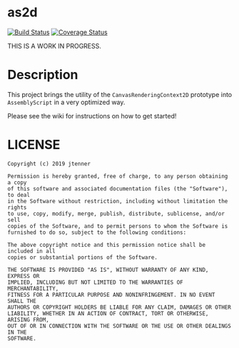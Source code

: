 # as2d

[![Build Status](https://travis-ci.org/as2d/as2d.svg?branch=master)](https://travis-ci.org/as2d/as2d)
[![Coverage Status](https://coveralls.io/repos/github/as2d/as2d/badge.svg?branch=master)](https://coveralls.io/github/as2d/as2d?branch=master)

THIS IS A WORK IN PROGRESS.

# Description

This project brings the utility of the `CanvasRenderingContext2D` prototype into `AssemblyScript` in
a very optimized way.

Please see the wiki for instructions on how to get started!

# LICENSE

```
Copyright (c) 2019 jtenner

Permission is hereby granted, free of charge, to any person obtaining a copy
of this software and associated documentation files (the "Software"), to deal
in the Software without restriction, including without limitation the rights
to use, copy, modify, merge, publish, distribute, sublicense, and/or sell
copies of the Software, and to permit persons to whom the Software is
furnished to do so, subject to the following conditions:

The above copyright notice and this permission notice shall be included in all
copies or substantial portions of the Software.

THE SOFTWARE IS PROVIDED "AS IS", WITHOUT WARRANTY OF ANY KIND, EXPRESS OR
IMPLIED, INCLUDING BUT NOT LIMITED TO THE WARRANTIES OF MERCHANTABILITY,
FITNESS FOR A PARTICULAR PURPOSE AND NONINFRINGEMENT. IN NO EVENT SHALL THE
AUTHORS OR COPYRIGHT HOLDERS BE LIABLE FOR ANY CLAIM, DAMAGES OR OTHER
LIABILITY, WHETHER IN AN ACTION OF CONTRACT, TORT OR OTHERWISE, ARISING FROM,
OUT OF OR IN CONNECTION WITH THE SOFTWARE OR THE USE OR OTHER DEALINGS IN THE
SOFTWARE.
```
